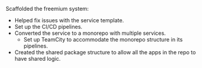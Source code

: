 Scaffolded the freemium system:
- Helped fix issues with the service template.
- Set up the CI/CD pipelines.
- Converted the service to a monorepo with multiple services.
	- Set up TeamCity to accommodate the monorepo structure in its pipelines.
- Created the shared package structure to allow all the apps in the repo to have shared logic.

